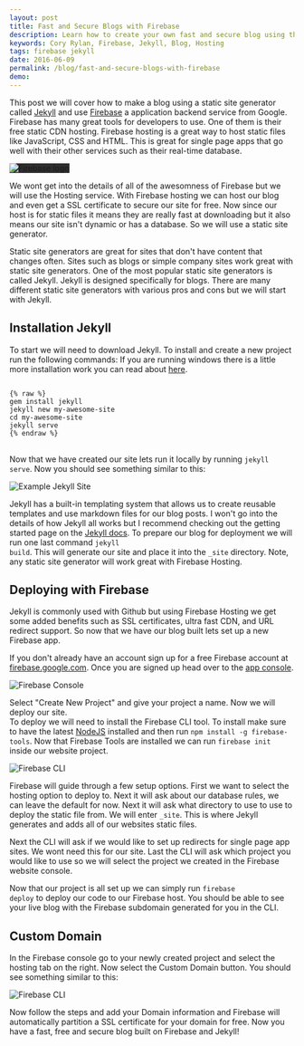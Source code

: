 ```yaml
---
layout: post
title: Fast and Secure Blogs with Firebase
description: Learn how to create your own fast and secure blog using the static site generator Jekyll and Firebase.
keywords: Cory Rylan, Firebase, Jekyll, Blog, Hosting
tags: firebase jekyll
date: 2016-06-09
permalink: /blog/fast-and-secure-blogs-with-firebase
demo:
---
```


This post we will cover how to make a blog using a static site generator called [Jekyll](https://jekyllrb.com/) and use 
[Firebase](https://firebase.google.com/) a application backend service from Google. Firebase has many great tools for developers to use.
One of them is their free static CDN hosting. Firebase hosting is a great way to host static files like
JavaScript, CSS and HTML. This is great for single page apps that go well with their other services
such as their real-time database. 

<img src="/assets/images/posts/2016-05-31-fast-and-secure-blogs-with-firebase/firebase-logo.png" 
        alt="Firebase logo" style="background-color: #2d2d2d;" bp-layout="float-center 6--max full-width" />

We wont get into the details of all of the awesomness of Firebase but we will use the Hosting service. 
With Firebase hosting we can host our blog and even get a SSL certificate to secure our site for free.
Now since our host is for static files it means they are really fast at downloading but it also means 
our site isn't dynamic or has a database. So we will use a static site generator.

Static site generators are great for sites that don't have content that changes often.
Sites such as blogs or simple company sites work great with static site generators.
One of the most popular static site generators is called Jekyll. 
Jekyll is designed specifically for blogs. There are many different static site generators with 
various pros and cons but we will start with Jekyll.

## Installation Jekyll

To start we will need to download Jekyll. To install and create a new project run the following commands:
If you are running windows there is a little more installation work you can read about [here](https://jekyllrb.com/docs/windows/).
<pre class="language-javascript">
<code>
{% raw %}
gem install jekyll
jekyll new my-awesome-site
cd my-awesome-site
jekyll serve
{% endraw %}
</code>
</pre>

Now that we have created our site lets run it locally by running <code>jekyll serve</code>. Now you should see something similar to this:

<img src="/assets/images/posts/2016-05-31-fast-and-secure-blogs-with-firebase/jekyll-site.png" 
        alt="Example Jekyll Site" bp-layout="float-center 8--max full-width" />
        
Jekyll has a built-in templating system that allows us to create reusable templates and use markdown files for our blog posts. 
I won't go into the details of how Jekyll all works but I recommend checking out the getting started page
on the [Jekyll docs](https://jekyllrb.com/docs/home/). To prepare our blog for deployment we will run one last command
<code>jekyll build</code>. This will generate our site and place it into the <code>_site</code> directory. Note, any static site generator 
will work great with Firebase Hosting.

## Deploying with Firebase

Jekyll is commonly used with Github but using Firebase Hosting we get some added benefits such as SSL certificates, ultra fast CDN, and URL redirect support.
So now that we have our blog built lets set up a new Firebase app.

If you don't already have an account sign up for a free Firebase account at [firebase.google.com](https://firebase.google.com/). Once you are signed up
head over to the [app console](https://console.firebase.google.com/).

<img src="/assets/images/posts/2016-05-31-fast-and-secure-blogs-with-firebase/firebase-console.png" 
        alt="Firebase Console" bp-layout="float-center 8--max full-width" />
        
Select "Create New Project" and give your project a name. Now we will deploy our site.  
To deploy we will need to install the Firebase CLI tool. To install make sure to have the latest [NodeJS](https://nodejs.org) installed and then run <code>npm install -g firebase-tools</code>.
Now that Firebase Tools are installed we can run <code>firebase init</code> inside our website project.

<img src="/assets/images/posts/2016-05-31-fast-and-secure-blogs-with-firebase/firebase-cli.png" 
        alt="Firebase CLI" bp-layout="float-center 8--max full-width" />

Firebase will guide through a few setup options. First we want to select the hosting option to deploy to.
Next it will ask about our database rules, we can leave the default for now. Next it will ask what directory to 
use to use to deploy the static file from. We will enter <code>_site</code>. This is where Jekyll generates
and adds all of our websites static files.

Next the CLI will ask if we would like to set up redirects for single page app sites. We wont need
this for our site. Last the CLI will ask which project you 
would like to use so we will select the project we created in the Firebase website console.

Now that our project is all set up we can simply run <code>firebase deploy</code> to deploy our code to our 
Firebase host. You should be able to see your live blog with the Firebase subdomain generated for you in the
CLI.

## Custom Domain

In the Firebase console go to your newly created project and select the hosting tab on the right.
Now select the Custom Domain button. You should see something similar to this:

<img src="/assets/images/posts/2016-05-31-fast-and-secure-blogs-with-firebase/firebase-custom-domains.png" 
        alt="Firebase CLI" bp-layout="float-center 8--max full-width" />

Now follow the steps and add your Domain information and Firebase will automatically partition a SSL
certificate for your domain for free. Now you have a fast, free and secure blog built on Firebase and Jekyll!
